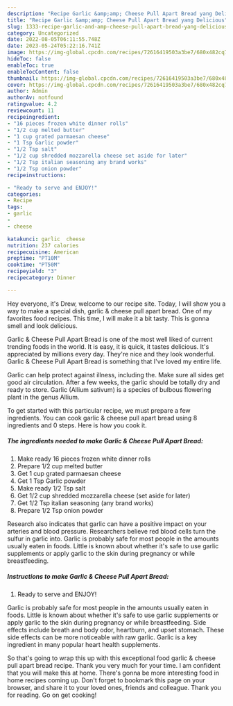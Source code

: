 ```yaml
---
description: "Recipe Garlic &amp;amp; Cheese Pull Apart Bread yang Delicious"
title: "Recipe Garlic &amp;amp; Cheese Pull Apart Bread yang Delicious"
slug: 1333-recipe-garlic-and-amp-cheese-pull-apart-bread-yang-delicious
category: Uncategorized
date: 2022-08-05T06:11:55.748Z
date: 2023-05-24T05:22:16.741Z
image: https://img-global.cpcdn.com/recipes/72616419503a3be7/680x482cq70/garlic-cheese-pull-apart-bread-recipe-main-photo.jpg
hideToc: false
enableToc: true
enableTocContent: false
thumbnail: https://img-global.cpcdn.com/recipes/72616419503a3be7/680x482cq70/garlic-cheese-pull-apart-bread-recipe-main-photo.jpg
cover: https://img-global.cpcdn.com/recipes/72616419503a3be7/680x482cq70/garlic-cheese-pull-apart-bread-recipe-main-photo.jpg
author: Admin
authorAv: notfound
ratingvalue: 4.2
reviewcount: 11
recipeingredient:
- "16 pieces frozen white dinner rolls"
- "1/2 cup melted butter"
- "1 cup grated parmaesan cheese"
- "1 Tsp Garlic powder"
- "1/2 Tsp salt"
- "1/2 cup shredded mozzarella cheese set aside for later"
- "1/2 Tsp italian seasoning any brand works"
- "1/2 Tsp onion powder"
recipeinstructions:

- "Ready to serve and ENJOY!"
categories:
- Recipe
tags:
- garlic
- 
- cheese

katakunci: garlic  cheese 
nutrition: 237 calories
recipecuisine: American
preptime: "PT10M"
cooktime: "PT50M"
recipeyield: "3"
recipecategory: Dinner

---
```



Hey everyone, it's Drew, welcome to our recipe site. Today, I will show you a way to make a special dish, garlic &amp; cheese pull apart bread. One of my favorites food recipes. This time, I will make it a bit tasty. This is gonna smell and look delicious.

Garlic &amp; Cheese Pull Apart Bread is one of the most well liked of current trending foods in the world. It is easy, it is quick, it tastes delicious. It's appreciated by millions every day. They're nice and they look wonderful. Garlic &amp; Cheese Pull Apart Bread is something that I've loved my entire life.

Garlic can help protect against illness, including the. Make sure all sides get good air circulation. After a few weeks, the garlic should be totally dry and ready to store. Garlic (Allium sativum) is a species of bulbous flowering plant in the genus Allium.


To get started with this particular recipe, we must prepare a few ingredients. You can cook garlic &amp; cheese pull apart bread using 8 ingredients and 0 steps. Here is how you cook it.

<!--inarticleads1-->

##### The ingredients needed to make Garlic &amp; Cheese Pull Apart Bread:

1. Make ready 16 pieces frozen white dinner rolls
1. Prepare 1/2 cup melted butter
1. Get 1 cup grated parmaesan cheese
1. Get 1 Tsp Garlic powder
1. Make ready 1/2 Tsp salt
1. Get 1/2 cup shredded mozzarella cheese (set aside for later)
1. Get 1/2 Tsp italian seasoning (any brand works)
1. Prepare 1/2 Tsp onion powder


Research also indicates that garlic can have a positive impact on your arteries and blood pressure. Researchers believe red blood cells turn the sulfur in garlic into. Garlic is probably safe for most people in the amounts usually eaten in foods. Little is known about whether it&#39;s safe to use garlic supplements or apply garlic to the skin during pregnancy or while breastfeeding. 

<!--inarticleads2-->

##### Instructions to make Garlic &amp; Cheese Pull Apart Bread:


1. Ready to serve and ENJOY!

Garlic is probably safe for most people in the amounts usually eaten in foods. Little is known about whether it&#39;s safe to use garlic supplements or apply garlic to the skin during pregnancy or while breastfeeding. Side effects include breath and body odor, heartburn, and upset stomach. These side effects can be more noticeable with raw garlic. Garlic is a key ingredient in many popular heart health supplements. 

So that's going to wrap this up with this exceptional food garlic &amp; cheese pull apart bread recipe. Thank you very much for your time. I am confident that you will make this at home. There's gonna be more interesting food in home recipes coming up. Don't forget to bookmark this page on your browser, and share it to your loved ones, friends and colleague. Thank you for reading. Go on get cooking!
